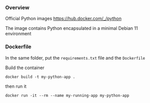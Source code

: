 ### Overview

Official Python images https://hub.docker.com/_/python

The image contains Python encapsulated in a minimal Debian 11 environment

### Dockerfile

In the same folder, put the `requirements.txt` file and the `Dockerfile`

Build the container
```shell
docker build -t my-python-app .
```
then run it
```shell
docker run -it --rm --name my-running-app my-python-app
```
